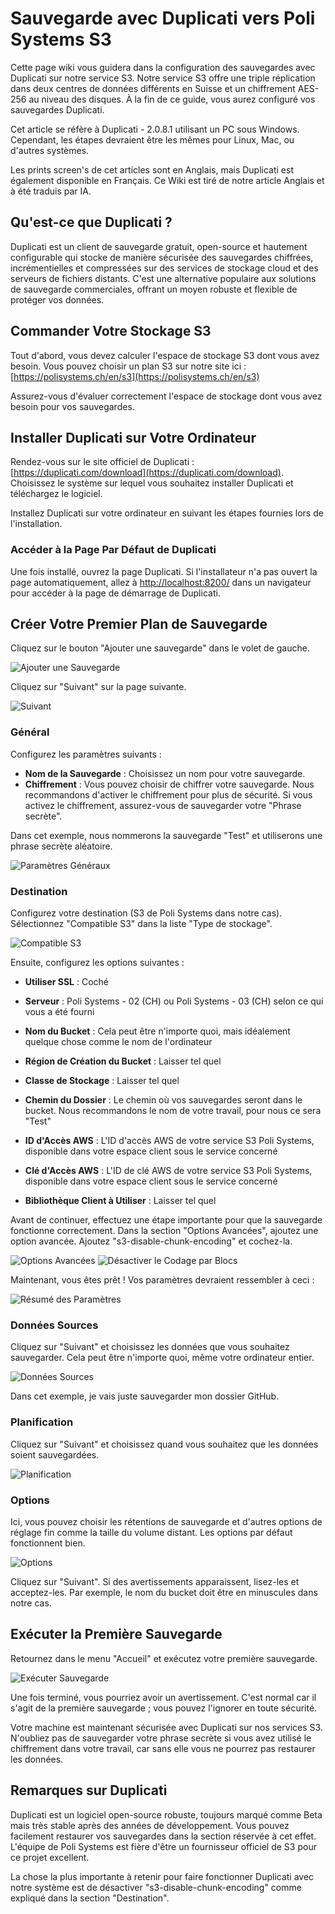 # Sauvegarde avec Duplicati vers Poli Systems S3

Cette page wiki vous guidera dans la configuration des sauvegardes avec Duplicati sur notre service S3. Notre service S3 offre une triple réplication dans deux centres de données différents en Suisse et un chiffrement AES-256 au niveau des disques. À la fin de ce guide, vous aurez configuré vos sauvegardes Duplicati.

Cet article se réfère à Duplicati - 2.0.8.1 utilisant un PC sous Windows. Cependant, les étapes devraient être les mêmes pour Linux, Mac, ou d'autres systèmes.

Les prints screen's de cet articles sont en Anglais, mais Duplicati est également disponible en Français.
Ce Wiki est tiré de notre article Anglais et à été traduis par IA.

## Qu'est-ce que Duplicati ?

Duplicati est un client de sauvegarde gratuit, open-source et hautement configurable qui stocke de manière sécurisée des sauvegardes chiffrées, incrémentielles et compressées sur des services de stockage cloud et des serveurs de fichiers distants. C'est une alternative populaire aux solutions de sauvegarde commerciales, offrant un moyen robuste et flexible de protéger vos données.

## Commander Votre Stockage S3

Tout d'abord, vous devez calculer l'espace de stockage S3 dont vous avez besoin. Vous pouvez choisir un plan S3 sur notre site ici : [https://polisystems.ch/en/s3](https://polisystems.ch/en/s3)

Assurez-vous d'évaluer correctement l'espace de stockage dont vous avez besoin pour vos sauvegardes.

## Installer Duplicati sur Votre Ordinateur

Rendez-vous sur le site officiel de Duplicati : [https://duplicati.com/download](https://duplicati.com/download). Choisissez le système sur lequel vous souhaitez installer Duplicati et téléchargez le logiciel.

Installez Duplicati sur votre ordinateur en suivant les étapes fournies lors de l'installation.

### Accéder à la Page Par Défaut de Duplicati

Une fois installé, ouvrez la page Duplicati. Si l'installateur n'a pas ouvert la page automatiquement, allez à [http://localhost:8200/](http://localhost:8200/) dans un navigateur pour accéder à la page de démarrage de Duplicati.

## Créer Votre Premier Plan de Sauvegarde

Cliquez sur le bouton "Ajouter une sauvegarde" dans le volet de gauche.

![Ajouter une Sauvegarde](https://i.imgur.com/OLSEBIU.png)

Cliquez sur "Suivant" sur la page suivante.

![Suivant](https://i.imgur.com/Nr2Gmw4.png)

### Général

Configurez les paramètres suivants :
- **Nom de la Sauvegarde** : Choisissez un nom pour votre sauvegarde.
- **Chiffrement** : Vous pouvez choisir de chiffrer votre sauvegarde. Nous recommandons d'activer le chiffrement pour plus de sécurité. Si vous activez le chiffrement, assurez-vous de sauvegarder votre "Phrase secrète".

Dans cet exemple, nous nommerons la sauvegarde "Test" et utiliserons une phrase secrète aléatoire.

![Paramètres Généraux](https://i.imgur.com/5ojOcHQ.png)

### Destination

Configurez votre destination (S3 de Poli Systems dans notre cas). Sélectionnez "Compatible S3" dans la liste "Type de stockage".

![Compatible S3](https://i.imgur.com/hKanLho.png)

Ensuite, configurez les options suivantes :

- **Utiliser SSL** : Coché

- **Serveur** : Poli Systems - 02 (CH) ou Poli Systems - 03 (CH) selon ce qui vous a été fourni

- **Nom du Bucket** : Cela peut être n'importe quoi, mais idéalement quelque chose comme le nom de l'ordinateur

- **Région de Création du Bucket** : Laisser tel quel

- **Classe de Stockage** : Laisser tel quel

- **Chemin du Dossier** : Le chemin où vos sauvegardes seront dans le bucket. Nous recommandons le nom de votre travail, pour nous ce sera "Test"

- **ID d'Accès AWS** : L'ID d'accès AWS de votre service S3 Poli Systems, disponible dans votre espace client sous le service concerné

- **Clé d'Accès AWS** : L'ID de clé AWS de votre service S3 Poli Systems, disponible dans votre espace client sous le service concerné

- **Bibliothèque Client à Utiliser** : Laisser tel quel


Avant de continuer, effectuez une étape importante pour que la sauvegarde fonctionne correctement. Dans la section "Options Avancées", ajoutez une option avancée. Ajoutez "s3-disable-chunk-encoding" et cochez-la.

![Options Avancées](https://i.imgur.com/etVGdcN.png)
![Désactiver le Codage par Blocs](https://i.imgur.com/OfixPBQ.png)

Maintenant, vous êtes prêt ! Vos paramètres devraient ressembler à ceci :

![Résumé des Paramètres](https://i.imgur.com/Wss5u5Q.png)

### Données Sources

Cliquez sur "Suivant" et choisissez les données que vous souhaitez sauvegarder. Cela peut être n'importe quoi, même votre ordinateur entier.

![Données Sources](https://i.imgur.com/Wqzd8WA.png)

Dans cet exemple, je vais juste sauvegarder mon dossier GitHub.

### Planification

Cliquez sur "Suivant" et choisissez quand vous souhaitez que les données soient sauvegardées.

![Planification](https://i.imgur.com/SNErbwf.png)

### Options

Ici, vous pouvez choisir les rétentions de sauvegarde et d'autres options de réglage fin comme la taille du volume distant. Les options par défaut fonctionnent bien.

![Options](https://i.imgur.com/p3edKta.png)

Cliquez sur "Suivant". Si des avertissements apparaissent, lisez-les et acceptez-les. Par exemple, le nom du bucket doit être en minuscules dans notre cas.

## Exécuter la Première Sauvegarde

Retournez dans le menu "Accueil" et exécutez votre première sauvegarde.

![Exécuter Sauvegarde](https://i.imgur.com/3rUk0lP.png)

Une fois terminé, vous pourriez avoir un avertissement. C'est normal car il s'agit de la première sauvegarde ; vous pouvez l'ignorer en toute sécurité.

Votre machine est maintenant sécurisée avec Duplicati sur nos services S3. N'oubliez pas de sauvegarder votre phrase secrète si vous avez utilisé le chiffrement dans votre travail, car sans elle vous ne pourrez pas restaurer les données.

## Remarques sur Duplicati

Duplicati est un logiciel open-source robuste, toujours marqué comme Beta mais très stable après des années de développement. Vous pouvez facilement restaurer vos sauvegardes dans la section réservée à cet effet. L'équipe de Poli Systems est fière d'être un fournisseur officiel de S3 pour ce projet excellent.

La chose la plus importante à retenir pour faire fonctionner Duplicati avec notre système est de désactiver "s3-disable-chunk-encoding" comme expliqué dans la section "Destination".